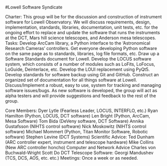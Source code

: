 #Lowell Software Syndicate

Charter:
This group will be for the discussion and construction of instrument software for Lowell Observatory.  We will discuss requirements, design, implementation, standards, libraries, documentation, unit tests, etc. for the ongoing effort to replace and update the software that runs the instruments at the DCT, Mars hill science telescopes, and Anderson mesa telescopes.
Tasks:
Develop ArcCam library, a Python interface to the ‘Astronomical Research Cameras’ controllers.
Get everyone developing Python software on the same page as to standards, libraries, log file formats, etc.  Draw up a Software Standards document for Lowell.
Develop the LOCUS software system, which consists of a number of modules such as LoFits, LoFocus, LoGuide, Deinterlace, etc.
Develop the LOUI replacement using PyQt5.
Develop standards for software backup using Git and GitHub.
Construct an organized set of documentation for all things software at Lowell.
Discuss/Implement a robust, easy to use, system for tracking and managing software issues/bugs.
As new software is developed, the group will act as alpha testers and will provide suggestions and feedback to the rest of the group.

Core Members:
Dyer Lytle (Fearless Leader, LOCUS, INTERFLO, etc.)
Ryan Hamilton (Python, LOCUS, DCT software)
Len Bright (Python, ArcCam, Mesa Software)
Tom Bida (DeVeny software, DCT Software)
Annika Gustafsson (NIHTS control software)
Nick Moskowitz (NIHTS control software)
Michael Mommert (Python, Titan Monitor Software, Robotic software)
Stephen Levine (DCT Systems)
Scientific Advice:
Ted Dunham (ARC controller expert, instrument and telescope hardware)
Mike Collins (New ARC controller honcho)
Computer and Network Advice
Charles von Buchwald-Wright
Scott Do
DCT Telescope Software:
Georgi Mandushev (TCS, DCS, AOS, etc. etc.)
Meetings:
Once a week or as needed.
